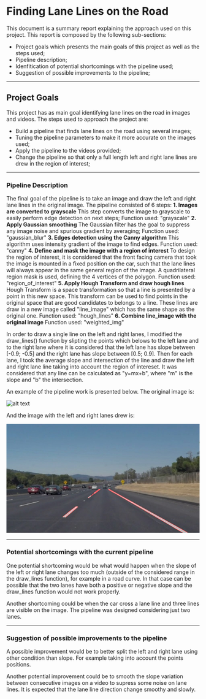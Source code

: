 # **Finding Lane Lines on the Road** 

This document is a summary report explaining the approach used on this project. This report is composed by the following sub-sections:
* Project goals which presents the main goals of this project as well as the steps used;
* Pipeline description;
* Idenfitication of potential shortcomings with the pipeline used;
* Suggestion of possible improvements to the pipeline;

---

## Project Goals

This project has as main goal identifying lane lines on the road in images and videos. 
The steps used to approach the project are:

* Build a pipeline that finds lane lines on the road using several images;
* Tuning the pipeline parameters to make it more accurate on the images used;
* Apply the pipeline to the videos provided;
* Change the pipeline so that only a full length left and right lane lines are drew in the region of interest;


[//]: # (Image References)

[original_image]: ./test_images/solidWhiteCurve.jpg 
[final_image]: ./test_images_output/solidWhiteCurve.jpg 

---

### Pipeline Description
The final goal of the pipeline is to take an image and draw the left and right lane lines in the original image.
The pipeline consisted of 6 steps:
**1. Images are converted to grayscale**
    This step converts the image to grayscale to easily perform edge detection on next steps; 
    Function used: "grayscale"
**2. Apply Gaussian smoothing**
    The Gaussian filter has the goal to suppress any image noise and spurious gradient by averaging;
    Function used: "gaussian_blur"
**3. Edges detection using the Canny algorithm**
    This algorithm uses intensity gradient of the image to find edges.
    Function used: "canny"
**4. Define and mask the image with a region of interest** 
    To design the region of interest, it is considered that the front facing camera that took the image is mounted in a fixed position on the car, such that the lane lines will always appear in the same general region of the image.
    A quadrilateral region mask is used, defining the 4 vertices of the polygon.
    Function used: "region_of_interest"
**5. Apply Hough Transform and draw hough lines**
    Hough Transform is a space transformation so that a line is presented by a point in this new space. This transform can be used to find points in the original space that are good candidates to belongs to a line. These lines are draw in a new image called "line_image" which has the same shape as the original one. 
    Function used: "hough_lines"
**6. Combine line_image with the original image**
    Function used: "weighted_img"

In order to draw a single line on the left and right lanes, I modified the draw_lines() function by slipting the points which belows to the left lane and to the right lane where it is considered that the left lane has slope between \[-0.9; -0.5] and the right lane has slope between \[0.5; 0.9]. Then for each lane, I took the average slope and intersection of the line and draw the left and right lane line taking into account the region of intereset. It was considered that any line can be calculated as "y=mx+b", where "m" is the slope and "b" the intersection. 

An example of the pipeline work is presented below. The original image is:

![alt text][original_image]

And the image with the left and right lanes drew is:

![alt text][final_image]


---
### Potential shortcomings with the current pipeline


One potential shortcoming would be what would happen when the slope of the left or right lane changes too much (outside of the considered range in the draw_lines function), for example in a road curve. In that case can be possible that the two lanes have both a positive or negative slope and the draw_lines function would not work properly.

Another shortcoming could be when the car cross a lane line and three lines are visible on the image. The pipeline was designed considering just two lanes.

---
### Suggestion of possible improvements to the pipeline

A possible improvement would be to better split the left and right lane using other condition than slope. For example taking into account the points positions. 

Another potential improvement could be to smooth the slope variation between consecutive images on a video to supress some noise on lane lines. It is expected that the lane line direction change smoothy and slowly. 
